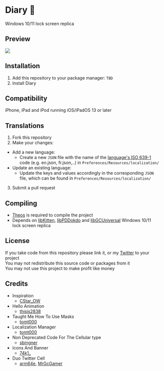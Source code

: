 # Diary 📖
Windows 10/11 lock screen replica

## Preview
<img src="Preview.png">

## Installation
1. Add this repository to your package manager: `TBD`
2. Install Diary

## Compatibility
iPhone, iPad and iPod running iOS/iPadOS 13 or later

## Translations
  1. Fork this repository
  2. Make your changes:
  - Add a new language:
    - Create a new `JSON` file with the name of the [language's ISO 639-1](https://en.wikipedia.org/wiki/List_of_ISO_639-1_codes) code (e.g. en.json, fr.json,..) in `Preferences/Resources/localization/`
  - Update an existing language:
    - Update the keys and values accordingly in the corresponding `JSON` file, which can be found in `Preferences/Resources/localization/`
  3. Submit a pull request

## Compiling
  - [Theos](https://theos.dev/) is required to compile the project
  - Depends on [libKitten](https://github.com/schneelittchen/libKitten), [libPDDokdo](https://github.com/s8ngyu/libpddokdo) and [libGCUniversal](https://github.com/MrGcGamer/LibGcUniversalDocumentation)
  Windows 10/11 lock screen replica

## License
If you take code from this repository please link it, or my [Twitter](https://twitter.com/schneelittchen) to your project<br>
You may not redistribute this source code or packages from it<br>
You may not use this project to make profit like money

## Credits
  - Inspiration
    - [CStar_OW](https://twitter.com/CStar_OW)
  - Hello Animation
    - [thisis2838](https://twitter.com/thisis2838)
  - Taught Me How To Use Masks
    - [tomt000](https://twitter.com/tomt000)
  - Localization Manager
    - [tomt000](https://twitter.com/tomt000)
  - Non Deprecated Code For The Cellular type
    - [sbingner](https://twitter.com/sbingner)
  - Icons And Banner
    - [74k1_](https://twitter.com/74k1_)
  - Duo Twitter Cell
    - [arm64e](https://twitter.com/arm64e), [MrGcGamer](https://twitter.com/MrGcGamer)
